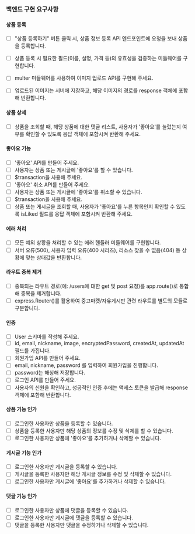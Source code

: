 ### 백엔드 구현 요구사항

#### 상품 등록

- [ ] "상품 등록하기" 버튼 클릭 시, 상품 정보 등록 API 엔드포인트에 요청을 보내 상품을 등록합니다.

- [ ] 상품 등록 시 필요한 필드(이름, 설명, 가격 등)의 유효성을 검증하는 미들웨어를 구현합니다.

- [ ] multer 미들웨어를 사용하여 이미지 업로드 API를 구현해 주세요.

- [ ] 업로드된 이미지는 서버에 저장하고, 해당 이미지의 경로를 response 객체에 포함해 반환합니다.

#### 상품 상세

- [ ] 상품을 조회할 때, 해당 상품에 대한 댓글 리스트, 사용자가 '좋아요'를 눌렀는지 여부를 확인할 수 있도록 응답 객체에 포함시켜 반환해 주세요.

#### 좋아요 기능

- [ ] '좋아요' API를 만들어 주세요.
- [ ] 사용자는 상품 또는 게시글에 '좋아요'를 할 수 있습니다.
- [ ] $transaction을 사용해 주세요.
- [ ] '좋아요' 취소 API를 만들어 주세요.
- [ ] 사용자는 상품 또는 게시글에 '좋아요'를 취소할 수 있습니다.
- [ ] $transaction을 사용해 주세요.
- [ ] 상품 또는 게시글을 조회할 때, 사용자가 '좋아요'를 누른 항목인지 확인할 수 있도록 isLiked 필드를 응답 객체에 포함시켜 반환해 주세요.

#### 에러 처리

- [ ] 모든 예외 상황을 처리할 수 있는 에러 핸들러 미들웨어를 구현합니다.
- [ ] 서버 오류(500), 사용자 입력 오류(400 시리즈), 리소스 찾을 수 없음(404) 등 상황에 맞는 상태값을 반환합니다.

#### 라우트 중복 제거

- [ ] 중복되는 라우트 경로(예: /users에 대한 get 및 post 요청)를 app.route()로 통합해 중복을 제거합니다.
- [ ] express.Router()를 활용하여 중고마켓/자유게시판 관련 라우트를 별도의 모듈로 구분합니다.

#### 인증

- [ ] User 스키마를 작성해 주세요.
- [ ] id, email, nickname, image, encryptedPassword, createdAt, updatedAt 필드를 가집니다.
- [ ] 회원가입 API를 만들어 주세요.
- [ ] email, nickname, password 를 입력하여 회원가입을 진행합니다.
- [ ] password는 해싱해 저장합니다.
- [ ] 로그인 API를 만들어 주세요.
- [ ] 사용자의 신원을 확인하고, 성공적인 인증 후에는 액세스 토큰을 발급해 response 객체에 포함해 반환합니다.

#### 상품 기능 인가

- [ ] 로그인한 사용자만 상품을 등록할 수 있습니다.
- [ ] 상품을 등록한 사용자만 해당 상품의 정보를 수정 및 삭제를 할 수 있습니다.
- [ ] 로그인한 사용자만 상품에 '좋아요'를 추가하거나 삭제할 수 있습니다.

#### 게시글 기능 인가

- [ ] 로그인한 사용자만 게시글을 등록할 수 있습니다.
- [ ] 게시글을 등록한 사용자만 해당 게시글 정보를 수정 및 삭제할 수 있습니다.
- [ ] 로그인한 사용자만 게시글에 '좋아요'를 추가하거나 삭제할 수 있습니다.

#### 댓글 기능 인가

- [ ] 로그인한 사용자만 상품에 댓글을 등록할 수 있습니다.
- [ ] 로그인한 사용자만 게시글에 댓글을 등록할 수 있습니다.
- [ ] 댓글을 등록한 사용자만 댓글을 수정하거나 삭제할 수 있습니다.
